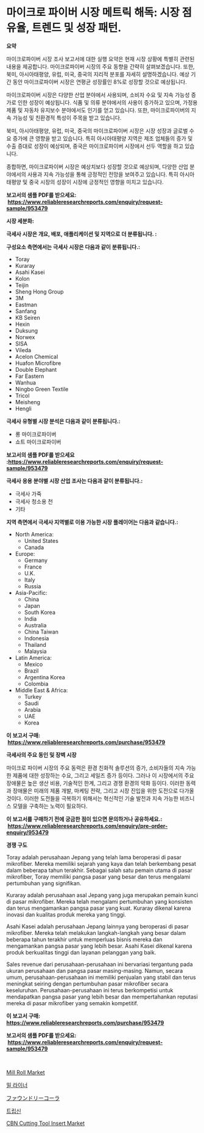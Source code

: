 <p><h1>마이크로 파이버 시장 메트릭 해독: 시장 점유율, 트렌드 및 성장 패턴.</h1></p><p><strong>요약</strong></p>
<p><p>마이크로파이버 시장 조사 보고서에 대한 실행 요약은 현재 시장 상황에 특별히 관련된 내용을 제공합니다. 마이크로파이버 시장의 주요 동향을 간략히 살펴보겠습니다. 또한, 북미, 아시아태평양, 유럽, 미국, 중국의 지리적 분포를 자세히 설명하겠습니다. 예상 기간 동안 마이크로파이버 시장은 연평균 성장률인 8%로 성장할 것으로 예상됩니다.</p><p>마이크로파이버 시장은 다양한 산업 분야에서 사용되며, 소비자 수요 및 지속 가능성 증가로 인한 성장이 예상됩니다. 식품 및 의류 분야에서의 사용이 증가하고 있으며, 가정용 제품 및 자동차 유지보수 분야에서도 인기를 얻고 있습니다. 또한, 마이크로파이버의 지속 가능성 및 친환경적 특성이 주목을 받고 있습니다.</p><p>북미, 아시아태평양, 유럽, 미국, 중국의 마이크로파이버 시장은 시장 성장과 글로벌 수요 증가에 큰 영향을 받고 있습니다. 특히 아시아태평양 지역은 제조 업체들의 증가 및 수출 증대로 성장이 예상되며, 중국은 마이크로파이버 시장에서 선두 역할을 하고 있습니다.</p><p>종합하면, 마이크로파이버 시장은 예상치보다 성장할 것으로 예상되며, 다양한 산업 분야에서의 사용과 지속 가능성을 통해 긍정적인 전망을 보여주고 있습니다. 특히 아시아태평양 및 중국 시장의 성장이 시장에 긍정적인 영향을 미치고 있습니다.</p></p>
<p><strong>보고서의 샘플 PDF를 받으세요: &nbsp;<a href="https://www.reliableresearchreports.com/enquiry/request-sample/953479">https://www.reliableresearchreports.com/enquiry/request-sample/953479</a></strong></p>
<p><strong>시장 세분화:</strong></p>
<p><strong> 극세사 시장은 개요, 배포, 애플리케이션 및 지역으로 더 분류됩니다. :</strong></p>
<p><strong>구성요소 측면에서는 극세사 시장은 다음과 같이 분류됩니다.:</strong></p>
<p><ul><li>Toray</li><li>Kuraray</li><li>Asahi Kasei</li><li>Kolon</li><li>Teijin</li><li>Sheng Hong Group</li><li>3M</li><li>Eastman</li><li>Sanfang</li><li>KB Seiren</li><li>Hexin</li><li>Duksung</li><li>Norwex</li><li>SISA</li><li>Vileda</li><li>Acelon Chemical</li><li>Huafon Microfibre</li><li>Double Elephant</li><li>Far Eastern</li><li>Wanhua</li><li>Ningbo Green Textile</li><li>Tricol</li><li>Meisheng</li><li>Hengli</li></ul></p>
<p><strong> 극세사 유형별 시장 분석은 다음과 같이 분류됩니다.:</strong></p>
<p><ul><li>롱 마이크로파이버</li><li>쇼트 마이크로파이버</li></ul></p>
<p><strong>보고서의 샘플 PDF를 받으세요 :<a href="https://www.reliableresearchreports.com/enquiry/request-sample/953479">https://www.reliableresearchreports.com/enquiry/request-sample/953479</a></strong></p>
<p><strong> 극세사 응용 분야별 시장 산업 조사는 다음과 같이 분류됩니다.:</strong></p>
<p><ul><li>극세사 가죽</li><li>극세사 청소용 천</li><li>기타</li></ul></p>
<p><strong>지역 측면에서 극세사 지역별로 이용 가능한 시장 플레이어는 다음과 같습니다.:</strong></p>
<p><ul>
    <li>
        North America:
        <ul>
            <li>United States</li>
            <li>Canada</li>
        </ul>
    </li>
    <li>
        Europe:
        <ul>
            <li>Germany</li>
            <li>France</li>
            <li>U.K.</li>
            <li>Italy</li>
            <li>Russia</li>
        </ul>
    </li>
    <li>
        Asia-Pacific:
        <ul>
            <li>China</li>
            <li>Japan</li>
            <li>South Korea</li>
            <li>India</li>
            <li>Australia</li>
            <li>China Taiwan</li>
            <li>Indonesia</li>
            <li>Thailand</li>
            <li>Malaysia</li>
        </ul>
    </li>
    <li>
        Latin America:
        <ul>
            <li>Mexico</li>
            <li>Brazil</li>
            <li>Argentina Korea</li>
            <li>Colombia</li>
        </ul>
    </li>
    <li>
        Middle East & Africa:
        <ul>
            <li>Turkey</li>
            <li>Saudi</li>
            <li>Arabia</li>
            <li>UAE</li>
            <li>Korea</li>
        </ul>
    </li>
    </ul></p>
<p><strong>이 보고서 구매: &nbsp;<a href="https://www.reliableresearchreports.com/purchase/953479">https://www.reliableresearchreports.com/purchase/953479</a></strong></p>
<p><strong>극세사의 주요 동인 및 장벽 시장</strong></p>
<p><p>마이크로 파이버 시장의 주요 동력은 환경 친화적 솔루션의 증가, 소비자들의 지속 가능한 제품에 대한 성장하는 수요, 그리고 세일즈 증가 등이다. 그러나 이 시장에서의 주요 장애물은 높은 생산 비용, 기술적인 한계, 그리고 경쟁 환경의 악화 등이다. 이러한 동력과 장애물은 미래의 제품 개발, 마케팅 전략, 그리고 시장 진입을 위한 도전으로 다가올 것이다. 이러한 도전들을 극복하기 위해서는 혁신적인 기술 발전과 지속 가능한 비즈니스 모델을 구축하는 노력이 필요하다.</p></p>
<p><strong>이 보고서를 구매하기 전에 궁금한 점이 있으면 문의하거나 공유하세요.: &nbsp;<a href="https://www.reliableresearchreports.com/enquiry/pre-order-enquiry/953479">https://www.reliableresearchreports.com/enquiry/pre-order-enquiry/953479</a></strong></p>
<p><strong>경쟁 구도</strong></p>
<p><p>Toray adalah perusahaan Jepang yang telah lama beroperasi di pasar mikrofiber. Mereka memiliki sejarah yang kaya dan telah berkembang pesat dalam beberapa tahun terakhir. Sebagai salah satu pemain utama di pasar mikrofiber, Toray memiliki pangsa pasar yang besar dan terus mengalami pertumbuhan yang signifikan.</p><p>Kuraray adalah perusahaan asal Jepang yang juga merupakan pemain kunci di pasar mikrofiber. Mereka telah mengalami pertumbuhan yang konsisten dan terus mengamankan pangsa pasar yang kuat. Kuraray dikenal karena inovasi dan kualitas produk mereka yang tinggi.</p><p>Asahi Kasei adalah perusahaan Jepang lainnya yang beroperasi di pasar mikrofiber. Mereka telah melakukan langkah-langkah yang besar dalam beberapa tahun terakhir untuk memperluas bisnis mereka dan mengamankan pangsa pasar yang lebih besar. Asahi Kasei dikenal karena produk berkualitas tinggi dan layanan pelanggan yang baik.</p><p>Sales revenue dari perusahaan-perusahaan ini bervariasi tergantung pada ukuran perusahaan dan pangsa pasar masing-masing. Namun, secara umum, perusahaan-perusahaan ini memiliki penjualan yang stabil dan terus meningkat seiring dengan pertumbuhan pasar mikrofiber secara keseluruhan. Perusahaan-perusahaan ini terus berkompetisi untuk mendapatkan pangsa pasar yang lebih besar dan mempertahankan reputasi mereka di pasar mikrofiber yang semakin kompetitif.</p></p>
<p><strong>이 보고서 구매: &nbsp; <a href="https://www.reliableresearchreports.com/purchase/953479">https://www.reliableresearchreports.com/purchase/953479</a></strong></p>
<p><strong>보고서의 샘플 PDF를 받으세요: &nbsp;<a href="https://www.reliableresearchreports.com/enquiry/request-sample/953479">https://www.reliableresearchreports.com/enquiry/request-sample/953479</a></strong><strong></strong></p>
<p>&nbsp;</p>
<p><p><a href="https://github.com/derrinmiltonellis35gcl/Market-Research-Report-List-1/blob/main/mill-roll-market.md">Mill Roll Market</a></p><p><a href="https://github.com/fredrickeglers/Market-Research-Report-List-1/blob/main/8059218184805.md">밀 라이너</a></p><p><a href="https://github.com/efcvopdgkdx128/Market-Research-Report-List-1/blob/main/1653361184781.md">ファウンドリーコーラ</a></p><p><a href="https://github.com/bunxhcci35271755/Market-Research-Report-List-1/blob/main/1876357184806.md">트립신</a></p><p><a href="https://github.com/Chiragrp22/Market-Research-Report-List-3/blob/main/cbn-cutting-tool-insert-market.md">CBN Cutting Tool Insert Market</a></p></p>